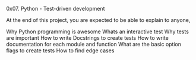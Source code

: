 0x07. Python - Test-driven development

At the end of this project, you are expected to be able to explain to anyone,

Why Python programming is awesome
Whats an interactive test
Why tests are important
How to write Docstrings to create tests
How to write documentation for each module and function
What are the basic option flags to create tests
How to find edge cases